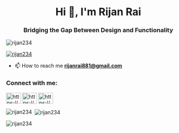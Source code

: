 <h1 align="center">Hi 👋, I'm Rijan Rai</h1>
<h3 align="center">Bridging the Gap Between Design and Functionality</h3>

<p align="left"> <img src="https://komarev.com/ghpvc/?username=rijan234&label=Profile%20views&color=0e75b6&style=flat" alt="rijan234" /> </p>

<p align="left"> <a href="https://github.com/ryo-ma/github-profile-trophy"><img src="https://github-profile-trophy.vercel.app/?username=rijan234" alt="rijan234" /></a> </p>

- 📫 How to reach me **rijanrai881@gmail.com**

<h3 align="left">Connect with me:</h3>
<p align="left">
<a href="https://www.linkedin.com/in/rijan-rai-502639277/" target="blank"><img align="center" src="https://raw.githubusercontent.com/rahuldkjain/github-profile-readme-generator/master/src/images/icons/Social/linked-in-alt.svg" alt="https://www.linkedin.com/in/rijan-rai-502639277/" height="30" width="40" /></a>
<a href="https://www.facebook.com/rijan.rai.3975/" target="blank"><img align="center" src="https://raw.githubusercontent.com/rahuldkjain/github-profile-readme-generator/master/src/images/icons/Social/facebook.svg" alt="https://www.facebook.com/rijan.rai.3975/" height="30" width="40" /></a>
<a href="https://www.youtube.com/@rijan-creates" target="blank"><img align="center" src="https://raw.githubusercontent.com/rahuldkjain/github-profile-readme-generator/master/src/images/icons/Social/youtube.svg" alt="https://www.youtube.com/@rijan-creates" height="30" width="40" /></a>
</p>



<p><img align="left" src="https://github-readme-stats.vercel.app/api/top-langs?username=rijan234&show_icons=true&locale=en&layout=compact" alt="rijan234" /></p>

<p>&nbsp;<img align="center" src="https://github-readme-stats.vercel.app/api?username=rijan234&show_icons=true&locale=en" alt="rijan234" /></p>

<p><img align="center" src="https://github-readme-streak-stats.herokuapp.com/?user=rijan234&" alt="rijan234" /></p>
